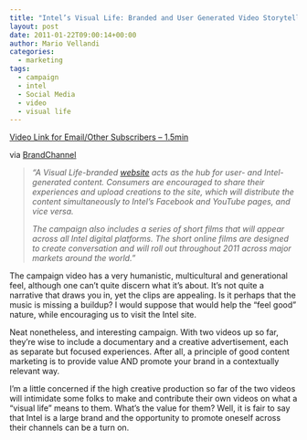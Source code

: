 ```yaml
---
title: "Intel’s Visual Life: Branded and User Generated Video Storytelling"
layout: post
date: 2011-01-22T09:00:14+00:00
author: Mario Vellandi
categories:
  - marketing
tags:
  - campaign
  - intel
  - Social Media
  - video
  - visual life
---
```

[Video Link for Email/Other Subscribers &#8211; 1.5min](http://www.youtube.com/watch?v=i73f0pQBfQ8)

via [BrandChannel](http://www.brandchannel.com/home/post/2011/01/20/Intel-Launches-Ambitious-Visual-Life-Campaign.aspx)

> *&#8220;A Visual Life-branded <a href="http://www.intel.com/visuallife">website</a> acts as the hub for user- and Intel-generated content. Consumers are encouraged to share their experiences and upload creations to the site, which will distribute the content simultaneously to Intel&#8217;s Facebook and YouTube pages, and vice versa.*
>
> *The campaign also includes a series of short films that will appear across all Intel digital platforms. The short online films are designed to create conversation and will roll out throughout 2011 across major markets around the world.&#8221;*

The campaign video has a very humanistic, multicultural and generational feel, although one can&#8217;t quite discern what it&#8217;s about. It&#8217;s not quite a narrative that draws you in, yet the clips are appealing. Is it perhaps that the music is missing a buildup? I would suppose that would help the &#8220;feel good&#8221; nature, while encouraging us to visit the Intel site.

Neat nonetheless, and interesting campaign. With two videos up so far, they&#8217;re wise to include a documentary and a creative advertisement, each as separate but focused experiences. After all, a principle of good content marketing is to provide value AND promote your brand in a contextually relevant way.

I&#8217;m a little concerned if the high creative production so far of the two videos will intimidate some folks to make and contribute their own videos on what a &#8220;visual life&#8221; means to them. What&#8217;s the value for them? Well, it is fair to say that Intel is a large brand and the opportunity to promote oneself across their channels can be a turn on.
